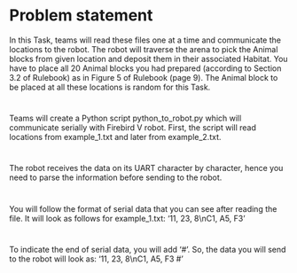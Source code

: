 # Problem statement
In this Task, teams will read these files one at a time and communicate the locations to the
robot. The robot will traverse the arena to pick the Animal blocks from given location and
deposit them in their associated Habitat. You have to place all 20 Animal blocks you had
prepared (according to Section 3.2 of Rulebook) as in Figure 5 of Rulebook (page 9). The
Animal block to be placed at all these locations is random for this Task.
#
Teams will create a Python script python_to_robot.py which will communicate serially with
Firebird V robot. First, the script will read locations from example_1.txt and later from
example_2.txt.
#
The robot receives the data on its UART character by character, hence you need to parse the
information before sending to the robot.
#
You will follow the format of serial data that you can see after reading the file. It will look as
follows for example_1.txt:
‘11, 23, 8\nC1, A5, F3’
#
To indicate the end of serial data, you will add ‘#’. So, the data you will send to the robot will
look as:
‘11, 23, 8\nC1, A5, F3 #’
